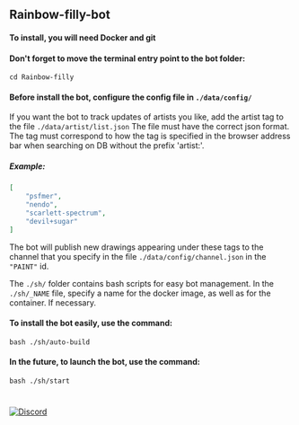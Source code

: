 ## Rainbow-filly-bot

#### To install, you will need Docker and git

#### Don't forget to move the terminal entry point to the bot folder:
```text
cd Rainbow-filly
```

#### Before install the bot, configure the config file in `./data/config/`

If you want the bot to track updates of artists you like, add the artist tag to the file `./data/artist/list.json`
The file must have the correct json format.
The tag must correspond to how the tag is specified in the browser address bar when searching on DB without the prefix 'artist:'.

##### Example:
```json
[
	"psfmer",
	"nendo",
	"scarlett-spectrum",
	"devil+sugar"
]
```

The bot will publish new drawings appearing under these tags to the channel that you specify in the file `./data/config/channel.json` in the `"PAINT"` id.

The `./sh/` folder contains bash scripts for easy bot management. 
In the `./sh/_NAME` file, specify a name for the docker image, as well as for the container. If necessary.

#### To install the bot easily, use the command:
```text
bash ./sh/auto-build
```
#### In the future, to launch the bot, use the command:
```text
bash ./sh/start
```
###
#
<p align="left">
    <a href="https://discord.gg/wGPRmEcQ6s">
        <img src="https://img.shields.io/discord/736277452481101954?color=5865F2&label=Discord&logoColor=5805F4&style=for-the-badge" alt="Discord">
</p>
